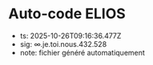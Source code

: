 # Auto-code ELIOS
- ts: 2025-10-26T09:16:36.477Z
- sig: ∞.je.toi.nous.432.528
- note: fichier généré automatiquement